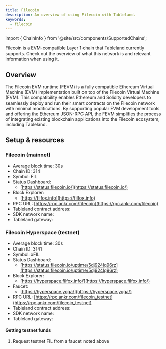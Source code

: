 ```yaml
---
title: Filecoin
description: An overview of using Filecoin with Tableland.
keywords:
  - filecoin
---
```


import { ChainInfo } from '@site/src/components/SupportedChains';

Filecoin is a EVM-compatible Layer 1 chain  that Tableland currently supports. Check out the overview of what this network is and relevant information when using it.

## Overview

The Filecoin EVM runtime (FEVM) is a fully compatible Ethereum Virtual Machine (EVM) implementation built on top of the Filecoin Virtual Machine (FVM). This compatibility enables Ethereum and Solidity developers to seamlessly deploy and run their smart contracts on the Filecoin network with minimal modifications. By supporting popular EVM development tools and offering the Ethereum JSON-RPC API, the FEVM simplifies the process of integrating existing blockchain applications into the Filecoin ecosystem, including Tableland.

## Setup & resources

### Filecoin (mainnet)

- Average block time: 30s
- Chain ID:  314
- Symbol: FIL
- Status Dashboard: 
  - [https://status.filecoin.io/](https://status.filecoin.io/)
- Block Explorer: 
  - [https://filfox.info](https://filfox.info)
- RPC URL: [https://rpc.ankr.com/filecoin](https://rpc.ankr.com/filecoin)
- Tableland contract address: <ChainInfo chain='filecoin' info='contractAddress' />
- SDK network name: <ChainInfo chain='filecoin' info='chainName' />
- Tableland gateway: <ChainInfo chain='filecoin' info='baseUrl' />

### Filecoin Hyperspace (testnet)

- Average block time: 30s
- Chain ID: 3141
- Symbol: xFIL
- Status Dashboard: 
  - [https://status.filecoin.io/uptime/5dj924lq96rz](https://status.filecoin.io/uptime/5dj924lq96rz)
- Block Explorer: 
  - [https://hyperspace.filfox.info/](https://hyperspace.filfox.info/)
- Faucet: 
  - [https://hyperspace.yoga/](https://hyperspace.yoga/)
- RPC URL: [https://rpc.ankr.com/filecoin_testnet](https://rpc.ankr.com/filecoin_testnet)
- Tableland contract address: <ChainInfo chain='filecoin-hyperspace' info='contractAddress' />
- SDK network name: <ChainInfo chain='filecoin-hyperspace' info='chainName' />
- Tableland gateway: <ChainInfo chain='filecoin-hyperspace' info='baseUrl' />

#### Getting testnet funds

1. Request testnet FIL from a faucet noted above

